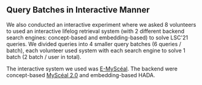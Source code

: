 ## Query Batches in Interactive Manner
We also conducted an interactive experiment where we asked 8 volunteers to used an interactive lifelog retrieval system (with 2 different backend search engines: concept-based and embedding-based) to solve LSC'21 queries. We divided queries into 4 smaller query batches (6 queries / batch), each volunteer used system with each search engine to solve 1 batch (2 batch / user in total).

The interactive system we used was [E-MyScéal](https://dl.acm.org/doi/10.1145/3512729.3533012). The backend were concept-based [MyScéal 2.0](https://dl.acm.org/doi/abs/10.1145/3463948.3469064) and embedding-based HADA.